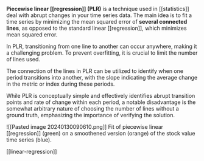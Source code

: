 **Piecewise linear [[regression]] (PLR)** is a technique used in [[statistics]] deal with abrupt changes in your time series data. The main idea is to fit a time series by minimizing the mean squared error of **several connected lines**, as opposed to the standard linear [[regression]], which minimizes mean squared error.

In PLR, transitioning from one line to another can occur anywhere, making it a challenging problem. To prevent overfitting, it is crucial to limit the number of lines used. 

The connection of the lines in PLR can be utilized to identify when one period transitions into another, with the slope indicating the average change in the metric or index during these periods. 

While PLR is conceptually simple and effectively identifies abrupt transition points and rate of change within each period, a notable disadvantage is the somewhat arbitrary nature of choosing the number of lines without a ground truth, emphasizing the importance of verifying the solution.

![[Pasted image 20240130090610.png]]
Fit of piecewise linear [[regression]] (green) on a smoothened version (orange) of the stock value time series (blue).

[[linear-regression]]